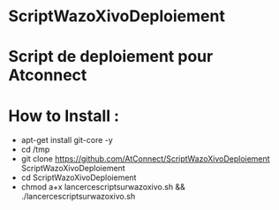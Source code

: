 # ScriptWazoXivoDeploiement
# Script de deploiement pour Atconnect

# How to Install :

* apt-get install git-core -y
* cd /tmp
* git clone https://github.com/AtConnect/ScriptWazoXivoDeploiement ScriptWazoXivoDeploiement
* cd ScriptWazoXivoDeploiement
* chmod a+x lancercescriptsurwazoxivo.sh && ./lancercescriptsurwazoxivo.sh
